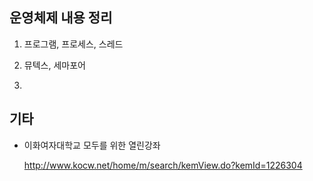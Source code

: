 ## 운영체제 내용 정리

1. 프로그램, 프로세스, 스레드

2. 뮤텍스, 세마포어
3. 

## 기타

- 이화여자대학교 모두를 위한 열린강좌

  http://www.kocw.net/home/m/search/kemView.do?kemId=1226304

